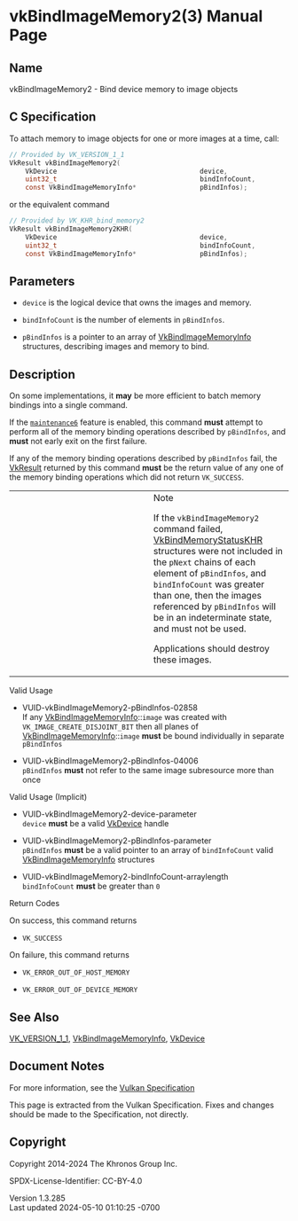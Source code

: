 # vkBindImageMemory2(3) Manual Page

## Name

vkBindImageMemory2 - Bind device memory to image objects



## <a href="#_c_specification" class="anchor"></a>C Specification

To attach memory to image objects for one or more images at a time,
call:

``` c
// Provided by VK_VERSION_1_1
VkResult vkBindImageMemory2(
    VkDevice                                    device,
    uint32_t                                    bindInfoCount,
    const VkBindImageMemoryInfo*                pBindInfos);
```

or the equivalent command

``` c
// Provided by VK_KHR_bind_memory2
VkResult vkBindImageMemory2KHR(
    VkDevice                                    device,
    uint32_t                                    bindInfoCount,
    const VkBindImageMemoryInfo*                pBindInfos);
```

## <a href="#_parameters" class="anchor"></a>Parameters

- `device` is the logical device that owns the images and memory.

- `bindInfoCount` is the number of elements in `pBindInfos`.

- `pBindInfos` is a pointer to an array of
  [VkBindImageMemoryInfo](https://registry.khronos.org/vulkan/specs/1.3-extensions/man/html/VkBindImageMemoryInfo.html) structures,
  describing images and memory to bind.

## <a href="#_description" class="anchor"></a>Description

On some implementations, it **may** be more efficient to batch memory
bindings into a single command.

If the <a
href="https://registry.khronos.org/vulkan/specs/1.3-extensions/html/vkspec.html#features-maintenance6"
target="_blank" rel="noopener"><code>maintenance6</code></a> feature is
enabled, this command **must** attempt to perform all of the memory
binding operations described by `pBindInfos`, and **must** not early
exit on the first failure.

If any of the memory binding operations described by `pBindInfos` fail,
the [VkResult](https://registry.khronos.org/vulkan/specs/1.3-extensions/man/html/VkResult.html) returned by this command **must** be the
return value of any one of the memory binding operations which did not
return `VK_SUCCESS`.

<table>
<colgroup>
<col style="width: 50%" />
<col style="width: 50%" />
</colgroup>
<tbody>
<tr class="odd">
<td class="icon"><em></em></td>
<td class="content">Note
<p>If the <code>vkBindImageMemory2</code> command failed, <a
href="VkBindMemoryStatusKHR.html">VkBindMemoryStatusKHR</a> structures
were not included in the <code>pNext</code> chains of each element of
<code>pBindInfos</code>, and <code>bindInfoCount</code> was greater than
one, then the images referenced by <code>pBindInfos</code> will be in an
indeterminate state, and must not be used.</p>
<p>Applications should destroy these images.</p></td>
</tr>
</tbody>
</table>

Valid Usage

- <a href="#VUID-vkBindImageMemory2-pBindInfos-02858"
  id="VUID-vkBindImageMemory2-pBindInfos-02858"></a>
  VUID-vkBindImageMemory2-pBindInfos-02858  
  If any [VkBindImageMemoryInfo](https://registry.khronos.org/vulkan/specs/1.3-extensions/man/html/VkBindImageMemoryInfo.html)::`image`
  was created with `VK_IMAGE_CREATE_DISJOINT_BIT` then all planes of
  [VkBindImageMemoryInfo](https://registry.khronos.org/vulkan/specs/1.3-extensions/man/html/VkBindImageMemoryInfo.html)::`image` **must**
  be bound individually in separate `pBindInfos`

- <a href="#VUID-vkBindImageMemory2-pBindInfos-04006"
  id="VUID-vkBindImageMemory2-pBindInfos-04006"></a>
  VUID-vkBindImageMemory2-pBindInfos-04006  
  `pBindInfos` **must** not refer to the same image subresource more
  than once

Valid Usage (Implicit)

- <a href="#VUID-vkBindImageMemory2-device-parameter"
  id="VUID-vkBindImageMemory2-device-parameter"></a>
  VUID-vkBindImageMemory2-device-parameter  
  `device` **must** be a valid [VkDevice](https://registry.khronos.org/vulkan/specs/1.3-extensions/man/html/VkDevice.html) handle

- <a href="#VUID-vkBindImageMemory2-pBindInfos-parameter"
  id="VUID-vkBindImageMemory2-pBindInfos-parameter"></a>
  VUID-vkBindImageMemory2-pBindInfos-parameter  
  `pBindInfos` **must** be a valid pointer to an array of
  `bindInfoCount` valid
  [VkBindImageMemoryInfo](https://registry.khronos.org/vulkan/specs/1.3-extensions/man/html/VkBindImageMemoryInfo.html) structures

- <a href="#VUID-vkBindImageMemory2-bindInfoCount-arraylength"
  id="VUID-vkBindImageMemory2-bindInfoCount-arraylength"></a>
  VUID-vkBindImageMemory2-bindInfoCount-arraylength  
  `bindInfoCount` **must** be greater than `0`

Return Codes

On success, this command returns  
- `VK_SUCCESS`

On failure, this command returns  
- `VK_ERROR_OUT_OF_HOST_MEMORY`

- `VK_ERROR_OUT_OF_DEVICE_MEMORY`

## <a href="#_see_also" class="anchor"></a>See Also

[VK_VERSION_1_1](https://registry.khronos.org/vulkan/specs/1.3-extensions/man/html/VK_VERSION_1_1.html),
[VkBindImageMemoryInfo](https://registry.khronos.org/vulkan/specs/1.3-extensions/man/html/VkBindImageMemoryInfo.html),
[VkDevice](https://registry.khronos.org/vulkan/specs/1.3-extensions/man/html/VkDevice.html)

## <a href="#_document_notes" class="anchor"></a>Document Notes

For more information, see the <a
href="https://registry.khronos.org/vulkan/specs/1.3-extensions/html/vkspec.html#vkBindImageMemory2"
target="_blank" rel="noopener">Vulkan Specification</a>

This page is extracted from the Vulkan Specification. Fixes and changes
should be made to the Specification, not directly.

## <a href="#_copyright" class="anchor"></a>Copyright

Copyright 2014-2024 The Khronos Group Inc.

SPDX-License-Identifier: CC-BY-4.0

Version 1.3.285  
Last updated 2024-05-10 01:10:25 -0700
